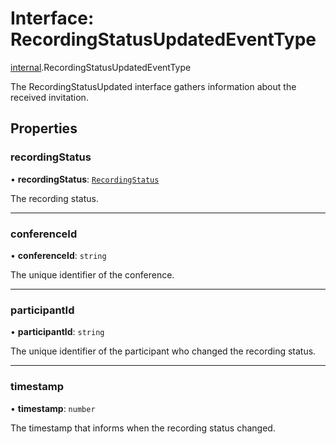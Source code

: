 # Interface: RecordingStatusUpdatedEventType

[internal](../modules/internal.md).RecordingStatusUpdatedEventType

The RecordingStatusUpdated interface gathers information about the received invitation.

## Properties

### recordingStatus

• **recordingStatus**: [`RecordingStatus`](../enums/internal.RecordingStatus.md)

The recording status.

___

### conferenceId

• **conferenceId**: `string`

The unique identifier of the conference.

___

### participantId

• **participantId**: `string`

The unique identifier of the participant who changed the recording status.

___

### timestamp

• **timestamp**: `number`

The timestamp that informs when the recording status changed.
